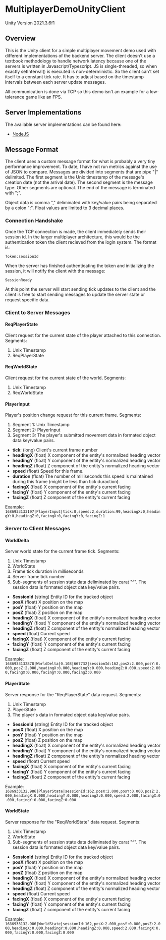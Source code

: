 # MultiplayerDemoUnityClient
Unity Version 2021.3.6f1

## Overview
This is the Unity client for a simple multiplayer movement demo used with different implementations of the backend server. The client doesn't use a textbook methodology to handle network latency because one of the servers is written in Javascript/Typescript. JS is single-threaded, so when exactly setInterval() is executed is non-deterministic. So the client can't set itself to a constant tick rate. It has to adjust based on the timestamp intervals between each server update messages.

All communication is done via TCP so this demo isn't an example for a low-tolerance game like an FPS.

## Server Implementations
The available server implementations can be found here:
- [NodeJS](https://github.com/jjkahrs/multiplayer-demo-server-ts)

## Message Format
The client uses a custom message format for what is probably a very tiny performance improvement. To date, I have not run metrics against the use of JSON to compare. Messages are divided into segments that are pipe "|" delimited. The first segment is the Unix timestamp of the message's creation date (not the arrival date). The second segment is the message type. Other segments are optional. The end of the message is terminated with ";".

Object data is comma "," deliminated with key/value pairs being separated by a colon ":". Float values are limited to 3 decimal places. 

### Connection Handshake
Once the TCP connection is made, the client immediately sends their session id. In the larger multiplayer architecture, this would be the authentication token the client recieved from the login system. The format is:

`Token:sessionId`

When the server has finished authenticating the token and initializing the session, it will notify the client with the message:

`SessionReady`

At this point the server will start sending tick updates to the client and the client is free to start sending messages to update the server state or request specific data.

### Client to Server Messages

#### ReqPlayerState
Client request for the current state of the player attached to this connection. Segments:
1. Unix Timestamp
2. ReqPlayerState

#### ReqWorldState
Client request for the current state of the world. Segments:
1. Unix Timestamp
2. ReqWorldState

#### PlayerInput
Player's position change request for this current frame. Segments:
1. Segment 1: Unix Timestamp
2. Segment 2: PlayerInput
3. Segment 3: The player's submitted movement data in formated object data key/value pairs.
- **tick**: (long) Client's current frame number
- **headingX** (float) X component of the entity's normalized heading vector
- **headingY** (float) Y component of the entity's normalized heading vector
- **headingZ** (float) Z component of the entity's normalized heading vector
- **speed** (float) Speed for this frame.
- **duration** (float) The number of milliseconds this speed is maintained during this frame (might be less than tick duraction).
- **facingX** (float) X component of the entity's current facing
- **facingY** (float) Y component of the entity's current facing
- **facingZ** (float) Z component of the entity's current facing

Example:
`1686933133197|PlayerInput|tick:0,speed:2,duration:99,headingX:0,headingY:0,headingZ:0,facingX:0,facingY:0,facingZ:1`

### Server to Client Messages

#### WorldDelta
Server world state for the current frame tick. Segments:
1. Unix Timestamp
2. WorldState
3. Frame tick duration in milliseconds
4. Server frame tick number
5. Sub-segments of session state data deliminated by carat "^". The session data is formated object data key/value pairs.
- **SessionId** (string) Entity ID for the tracked object
- **posX** (float) X position on the map
- **posY** (float) Y position on the map
- **posZ** (float) Z position on the map
- **headingX** (float) X component of the entity's normalized heading vector
- **headingY** (float) Y component of the entity's normalized heading vector
- **headingZ** (float) Z component of the entity's normalized heading vector
- **speed** (float) Current speed
- **facingX** (float) X component of the entity's current facing
- **facingY** (float) Y component of the entity's current facing
- **facingZ** (float) Z component of the entity's current facing

Example: 
`1686933132878|WorldDelta|0.108|667732|sessionId:162,posX:2.000,posY:0.000,posZ:2.000,headingX:0.000,headingY:0.000,headingZ:0.000,speed:2.000,facingX:0.000,facingY:0.000,facingZ:0.000`

#### PlayerState
Server response for the "ReqPlayerState" data request. Segments:
1. Unix Timestamp
2. PlayerState
3. The player's  data in formated object data key/value pairs.
- **SessionId** (string) Entity ID for the tracked object
- **posX** (float) X position on the map
- **posY** (float) Y position on the map
- **posZ** (float) Z position on the map
- **headingX** (float) X component of the entity's normalized heading vector
- **headingY** (float) Y component of the entity's normalized heading vector
- **headingZ** (float) Z component of the entity's normalized heading vector
- **speed** (float) Current speed
- **facingX** (float) X component of the entity's current facing
- **facingY** (float) Y component of the entity's current facing
- **facingZ** (float) Z component of the entity's current facing

Example:
`1686933132.986|PlayerState|sessionId:162,posX:2.000,posY:0.000,posZ:2.000,headingX:0.000,headingY:0.000,headingZ:0.000,speed:2.000,facingX:0.000,facingY:0.000,facingZ:0.000`

#### WorldState
Server response for the "ReqWorldState" data request. Segments:
1. Unix Timestamp
2. WorldState
3. Sub-segments of session state data deliminated by carat "^". The session data is formated object data key/value pairs.
- **SessionId** (string) Entity ID for the tracked object
- **posX** (float) X position on the map
- **posY** (float) Y position on the map
- **posZ** (float) Z position on the map
- **headingX** (float) X component of the entity's normalized heading vector
- **headingY** (float) Y component of the entity's normalized heading vector
- **headingZ** (float) Z component of the entity's normalized heading vector
- **speed** (float) Current speed
- **facingX** (float) X component of the entity's current facing
- **facingY** (float) Y component of the entity's current facing
- **facingZ** (float) Z component of the entity's current facing

Example:
`1686933132.986|WorldState|sessionId:162,posX:2.000,posY:0.000,posZ:2.000,headingX:0.000,headingY:0.000,headingZ:0.000,speed:2.000,facingX:0.000,facingY:0.000,facingZ:0.000`

